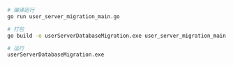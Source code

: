 ```bash
# 编译运行
go run user_server_migration_main.go
```

```bash
# 打包
go build -o userServerDatabaseMigration.exe user_server_migration_main.go
```
```bash
# 运行
userServerDatabaseMigration.exe
```